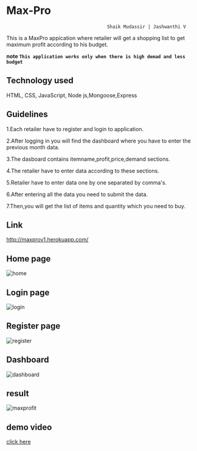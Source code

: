 # Max-Pro
                                         Shaik Mudassir | Jashwanthi V
This is a MaxPro appication where retailer will get a shopping list to get maximum profit according to his budget.

**note
`This application works only when there is high demad and less budget`**

## Technology used
HTML, CSS, JavaScript, Node js,Mongoose,Express

## Guidelines
1.Each retailer have to register and login to application.   

2.After logging in you will find the dashboard where you have to enter the previous month data.

3.The dasboard contains itemname,profit,price,demand sections.

4.The retailer have to enter data according to these sections.

5.Retailer have to enter data one by one separated by comma's.

6.After entering all the data you need to submit the data.

7.Then,you will get the list of items and quantity which you need to buy.

## Link
http://maxprov1.herokuapp.com/

## Home page
![home](images/home.png)

## Login page
![login](images/login.png)

## Register page
![register](images/register.png)

## Dashboard
![dashboard](images/dashboard.png)

## result
![maxprofit](images/maxprofit.png)

## demo video
[click here](https://youtu.be/eSi3MGR1d8c)

